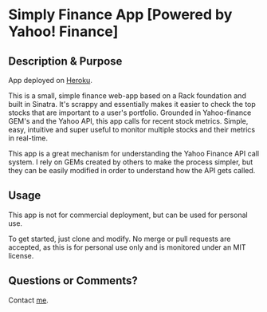 Simply Finance App [Powered by Yahoo! Finance]
==============================================

Description & Purpose
---------------------

App deployed on <a href="www.austinhay.com/simply-finance">Heroku</a>.

This is a small, simple finance web-app based on a Rack foundation and built in Sinatra. It's scrappy and essentially makes it easier to check the top stocks that are important to a user's portfolio. Grounded in Yahoo-finance GEM's and the Yahoo API, this app calls for recent stock metrics. Simple, easy, intuitive and super useful to monitor multiple stocks and their metrics in real-time.

This app is a great mechanism for understanding the Yahoo Finance API call system. I rely on GEMs created by others to make the process simpler, but they can be easily modified in order to understand how the API gets called.

Usage
-----
This app is not for commercial deployment, but can be used for personal use.

To get started, just clone and modify. No merge or pull requests are accepted, as this is for personal use only and is monitored under an MIT license.

Questions or Comments?
----------------------

Contact <a href="mailto:austin@austinhay.com">me</a>.